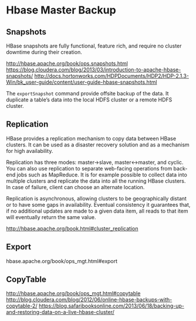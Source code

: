
# Hbase Master Backup

## Snapshots

HBase snapshots are fully functional, feature rich, and require no cluster
downtime during their creation.

http://hbase.apache.org/book/ops.snapshots.html
https://blog.cloudera.com/blog/2013/03/introduction-to-apache-hbase-snapshots/
http://docs.hortonworks.com/HDPDocuments/HDP2/HDP-2.1.3-Win/bk_user-guide/content/user-guide-hbase-snapshots.html

The `exportSnapshot` command provide offsite backup of the data. It duplicate a
table’s data into the local HDFS cluster or a remote HDFS cluster.

## Replication

HBase provides a replication mechanism to copy data between HBase clusters. It
can be used as a disaster recovery solution and as a mechanism for high
availability. 

Replication has three modes: master->slave, master<->master, and cyclic. You can
also use replication to separate web-facing operations from back-end jobs such
as MapReduce. It is for example possible to collect data into multiple clusters
and replicate the data into all the running HBase clusters. In case of failure,
client can choose an alternate location.

Replication is asynchronous, allowing clusters to be geographically distant or
to have some gaps in availability. Eventual consistency it guarantees that, if
no additional updates are made to a given data item, all reads to that item will
eventually return the same value.

http://hbase.apache.org/book.html#cluster_replication

## Export

hbase.apache.org/book/ops_mgt.html#export

## CopyTable

http://hbase.apache.org/book/ops_mgt.html#copytable
http://blog.cloudera.com/blog/2012/06/online-hbase-backups-with-copytable-2/
https://blog.safaribooksonline.com/2013/06/18/backing-up-and-restoring-data-on-a-live-hbase-cluster/
